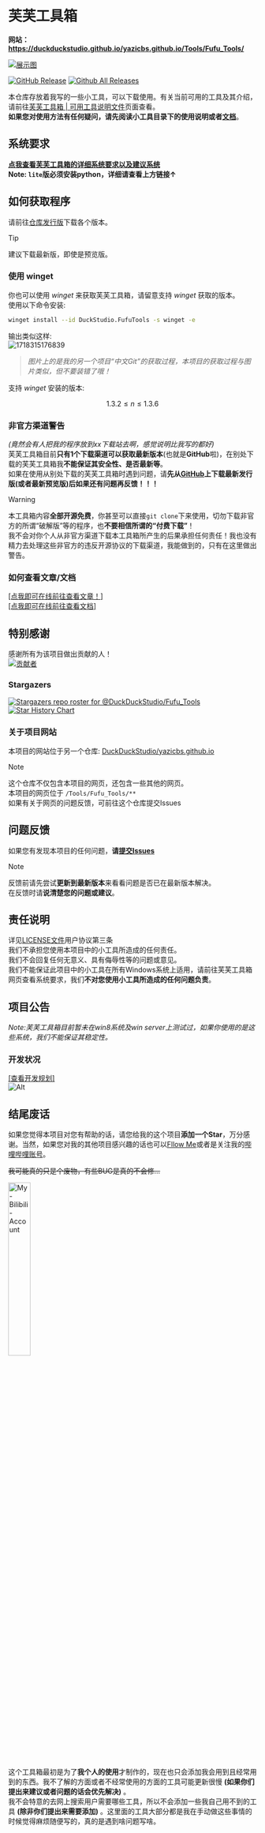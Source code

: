 # 芙芙工具箱

**网站：https://duckduckstudio.github.io/yazicbs.github.io/Tools/Fufu_Tools/**  

[![展示图](https://duckduckstudio.github.io/yazicbs.github.io/Tools/Fufu_Tools/photos/展示图.png)](https://duckduckstudio.github.io/yazicbs.github.io/Tools/Fufu_Tools/)  

[![GitHub Release](https://img.shields.io/github/release/DuckDuckStudio/Fufu_Tools?style=flat)](https://github.com/DuckDuckStudio/Fufu_Tools/releases/latest) [![Github All Releases](https://img.shields.io/github/downloads/DuckDuckStudio/Fufu_Tools/total.svg?style=flat)]()  

本仓库存放着我写的一些小工具，可以下载使用。有关当前可用的工具及其介绍，请前往[芙芙工具箱 | 可用工具说明文件](https://duckduckstudio.github.io/yazicbs.github.io/Tools/Fufu_Tools/wiki/%E5%90%84%E4%B8%AA%E5%B7%A5%E5%85%B7%E6%96%87%E6%A1%A3/index.html)页面查看。  
**如果您对使用方法有任何疑问，请先阅读小工具目录下的使用说明或者[文档](https://duckduckstudio.github.io/yazicbs.github.io/Tools/Fufu_Tools/wiki/)**。  

## 系统要求

**[点我查看芙芙工具箱的详细系统要求以及建议系统](https://duckduckstudio.github.io/yazicbs.github.io/Tools/Fufu_Tools/minimum/)**  
**Note: `lite`版必须安装python，详细请查看上方链接↑**  

## 如何获取程序
请前往[仓库发行版](https://github.com/DuckDuckStudio/Fufu_Tools/releases/)下载各个版本。  

> [!TIP]
> 建议下载最新版，即使是预览版。  

### 使用 winget
你也可以使用 _winget_ 来获取芙芙工具箱，请留意支持 _winget_ 获取的版本。  
使用以下命令安装:  
```bash
winget install --id DuckStudio.FufuTools -s winget -e
```
输出类似这样:  
![1718315176839](https://duckduckstudio.github.io/Chinese_git/image/README/1718315176839.png)  
> *图片上的是我的另一个项目“中文Git”的获取过程，本项目的获取过程与图片类似，但不要装错了哦！*  

支持 _winget_ 安装的版本:  

$$
1.3.2 \leqslant n \leqslant 1.3.6
$$

### 非官方渠道警告
*(竟然会有人把我的程序放到xx下载站去啊，感觉说明比我写的都好)*  
芙芙工具箱目前**只有1个下载渠道可以获取最新版本**(也就是**GitHub**啦)，在别处下载的芙芙工具箱我**不能保证其安全性、是否最新等**。  
如果在使用从别处下载的芙芙工具箱时遇到问题，请**先从[GitHub](https://github.com/DuckDuckStudio/Fufu_Tools/releases)上下载最新发行版(或者最新预览版)后如果还有问题再反馈！！！**  

> [!WARNING]
> 本工具箱内容**全部开源免费**，你甚至可以直接`git clone`下来使用，切勿下载非官方的所谓“破解版”等的程序，也**不要相信所谓的“付费下载”**！  
> 我不会对你个人从非官方渠道下载本工具箱所产生的后果承担任何责任！我也没有精力去处理这些非官方的违反开源协议的下载渠道，我能做到的，只有在这里做出警告。  

### 如何查看文章/文档

[[点我即可在线前往查看文章！]](https://duckduckstudio.github.io/Articles/)  
[[点我即可在线前往查看文档]](https://duckduckstudio.github.io/yazicbs.github.io/Tools/Fufu_Tools/wiki/)  

## 特别感谢

感谢所有为该项目做出贡献的人！  
[![贡献者](https://contrib.rocks/image?repo=DuckDuckStudio/Fufu_Tools)](https://github.com/DuckDuckStudio/Fufu_Tools/graphs/contributors)
  

### Stargazers
[![Stargazers repo roster for @DuckDuckStudio/Fufu_Tools](https://reporoster.com/stars/DuckDuckStudio/Fufu_Tools)](https://github.com/DuckDuckStudio/Fufu_Tools/stargazers)  
[![Star History Chart](https://api.star-history.com/svg?repos=DuckDuckStudio/Fufu_Tools&type=Date)](https://star-history.com/#DuckDuckStudio/Fufu_Tools&Date)

### 关于项目网站

本项目的网站位于另一个仓库: [DuckDuckStudio/yazicbs.github.io](https://github.com/DuckDuckStudio/yazicbs.github.io)  

> [!NOTE]
> 这个仓库不仅包含本项目的网页，还包含一些其他的网页。  
> 本项目的网页位于 `/Tools/Fufu_Tools/**`  
> 如果有关于网页的问题反馈，可前往这个仓库提交Issues  

## 问题反馈

如果您有发现本项目的任何问题，**请[提交Issues](https://github.com/DuckDuckStudio/Fufu_Tools/issues)**  

> [!NOTE]
> 反馈前请先尝试**更新到最新版本**来看看问题是否已在最新版本解决。  
> 在反馈时请**说清楚您的问题或建议**。  

## 责任说明

详见[LICENSE文件](https://github.com/DuckDuckstudio/Fufu_Tools/blob/main/LICENSE)用户协议第三条  
我们不承担您使用本项目中的小工具所造成的任何责任。  
我们不会回复任何无意义、具有侮辱性等的问题或意见。  
我们不能保证此项目中的小工具在所有Windows系统上适用，请前往芙芙工具箱网页查看系统要求，我们**不对您使用小工具所造成的任何问题负责**。  

## 项目公告

*Note:芙芙工具箱目前暂未在win8系统及win server上测试过，如果你使用的是这些系统，我们不能保证其稳定性。*  

### 开发状况
[[查看开发规划]](https://github.com/users/DuckDuckStudio/projects/2)  
![Alt](https://repobeats.axiom.co/api/embed/0c308c244bf31aee51617686f4d6613478e1cc23.svg "Repobeats analytics image")

## 结尾废话

如果您觉得本项目对您有帮助的话，请您给我的这个项目**添加一个Star**，万分感谢。当然，如果您对我的其他项目感兴趣的话也可以[Fllow Me](https://github.com/DuckDuckStudio/)或者是关注我的[哔哩哔哩账号](https://space.bilibili.com/2054654702)。  

~~我可能真的只是个废物，有些BUG是真的不会修...~~  

<a href="https://space.bilibili.com/2054654702">
    <img src="https://duckduckstudio.github.io/yazicbs.github.io/project_photos/Bilibili-Account.png" alt=My-Bilibili-Account width="30%" height="30%">
</a><br />

这个工具箱最初是为了**我个人的使用**才制作的，现在也只会添加我会用到且经常用到的东西。我不了解的方面或者不经常使用的方面的工具可能更新很慢 **(如果你们提出来建议或者问题的话会优先解决)** 。  
我不会特意的去网上搜索用户需要哪些工具，所以不会添加一些我自己用不到的工具 **(除非你们提出来需要添加)** 。这里面的工具大部分都是我在手动做这些事情的时候觉得麻烦随便写的，真的是遇到啥问题写啥。  
